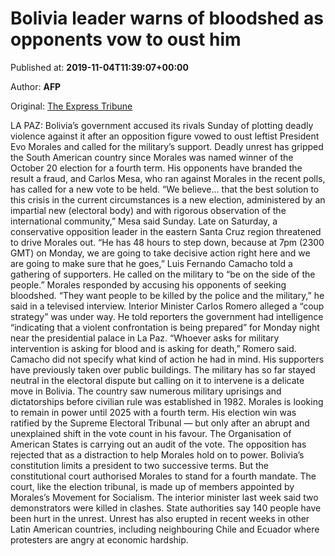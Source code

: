 
# Bolivia leader warns of bloodshed as opponents vow to oust him

Published at: **2019-11-04T11:39:07+00:00**

Author: **AFP**

Original: [The Express Tribune](https://tribune.com.pk/story/2093140/3-bolivia-leader-warns-bloodshed-opponents-vow-oust/)

LA PAZ: Bolivia’s government accused its rivals Sunday of plotting deadly violence against it after an opposition figure vowed to oust leftist President Evo Morales and called for the military’s support.
Deadly unrest has gripped the South American country since Morales was named winner of the October 20 election for a fourth term.
His opponents have branded the result a fraud, and Carlos Mesa, who ran against Morales in the recent polls, has called for a new vote to be held.
“We believe… that the best solution to this crisis in the current circumstances is a new election, administered by an impartial new (electoral body) and with rigorous observation of the international community,” Mesa said Sunday.
Late on Saturday, a conservative opposition leader in the eastern Santa Cruz region threatened to drive Morales out.
“He has 48 hours to step down, because at 7pm (2300 GMT) on Monday, we are going to take decisive action right here and we are going to make sure that he goes,” Luis Fernando Camacho told a gathering of supporters.
He called on the military to “be on the side of the people.”
Morales responded by accusing his opponents of seeking bloodshed.
“They want people to be killed by the police and the military,” he said in a televised interview.
Interior Minister Carlos Romero alleged a “coup strategy” was under way.
He told reporters the government had intelligence “indicating that a violent confrontation is being prepared” for Monday night near the presidential palace in La Paz.
“Whoever asks for military intervention is asking for blood and is asking for death,” Romero said.
Camacho did not specify what kind of action he had in mind. His supporters have previously taken over public buildings.
The military has so far stayed neutral in the electoral dispute but calling on it to intervene is a delicate move in Bolivia.
The country saw numerous military uprisings and dictatorships before civilian rule was established in 1982.
Morales is looking to remain in power until 2025 with a fourth term.
His election win was ratified by the Supreme Electoral Tribunal — but only after an abrupt and unexplained shift in the vote count in his favour.
The Organisation of American States is carrying out an audit of the vote. The opposition has rejected that as a distraction to help Morales hold on to power.
Bolivia’s constitution limits a president to two successive terms. But the constitutional court authorised Morales to stand for a fourth mandate.
The court, like the election tribunal, is made up of members appointed by Morales’s Movement for Socialism.
The interior minister last week said two demonstrators were killed in clashes. State authorities say 140 people have been hurt in the unrest.
Unrest has also erupted in recent weeks in other Latin American countries, including neighbouring Chile and Ecuador where protesters are angry at economic hardship.
